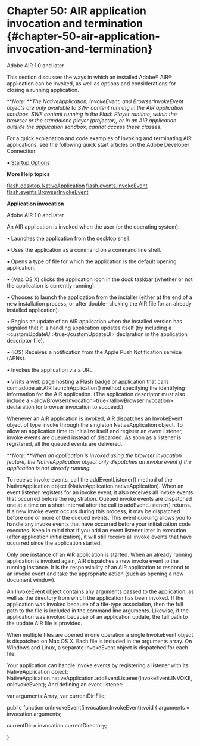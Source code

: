 # Chapter 50: AIR application invocation and termination {#chapter-50-air-application-invocation-and-termination}

Adobe AIR 1.0 and later

This section discusses the ways in which an installed Adobe® AIR® application can be invoked, as well as options and considerations for closing a running application.

**_Note:_ **_The NativeApplication, InvokeEvent, and BrowserInvokeEvent objects are only available to SWF content running in the AIR application sandbox. SWF content running in the Flash Player runtime, within the browser or the standalone player (projector), or in an AIR application outside the application sandbox, cannot access these classes._

For a quick explanation and code examples of invoking and terminating AIR applications, see the following quick start articles on the Adobe Developer Connection:

• [Startup Options](http://www.adobe.com/go/learn_air_qs_startup_options_flex_en)

**More Help topics**

[flash.desktop.NativeApplication](http://help.adobe.com/en_US/FlashPlatform/reference/actionscript/3/flash/desktop/NativeApplication.html) [flash.events.InvokeEvent](http://help.adobe.com/en_US/FlashPlatform/reference/actionscript/3/flash/events/InvokeEvent.html) [flash.events.BrowserInvokeEvent](http://help.adobe.com/en_US/FlashPlatform/reference/actionscript/3/flash/events/BrowserInvokeEvent.html)

**Application invocation**

Adobe AIR 1.0 and later

An AIR application is invoked when the user (or the operating system):

• Launches the application from the desktop shell.

• Uses the application as a command on a command line shell.

• Opens a type of file for which the application is the default opening application.

• (Mac OS X) clicks the application icon in the dock taskbar (whether or not the application is currently running).

• Chooses to launch the application from the installer (either at the end of a new installation process, or after double- clicking the AIR file for an already installed application).

• Begins an update of an AIR application when the installed version has signaled that it is handling application updates itself (by including a &lt;customUpdateUI&gt;true&lt;/customUpdateUI&gt; declaration in the application descriptor file).

• (iOS) Receives a notification from the Apple Push Notification service (APNs).

• Invokes the application via a URL.

• Visits a web page hosting a Flash badge or application that calls com.adobe.air.AIR launchApplication() method specifying the identifying information for the AIR application. (The application descriptor must also include a &lt;allowBrowserInvocation&gt;true&lt;/allowBrowserInvocation&gt; declaration for browser invocation to succeed.)

Whenever an AIR application is invoked, AIR dispatches an InvokeEvent object of type invoke through the singleton NativeApplication object. To allow an application time to initialize itself and register an event listener, invoke events are queued instead of discarded. As soon as a listener is registered, all the queued events are delivered.

**_Note:_ **_When an application is invoked using the browser invocation feature, the NativeApplication object only dispatches an invoke event if the application is not already running._

To receive invoke events, call the addEventListener() method of the NativeApplication object (NativeApplication.nativeApplication). When an event listener registers for an invoke event, it also receives all invoke events that occurred before the registration. Queued invoke events are dispatched one at a time on a short interval after the call to addEventListener() returns. If a new invoke event occurs during this process, it may be dispatched before one or more of the queued events. This event queuing allows you to handle any invoke events that have occurred before your initialization code executes. Keep in mind that if you add an event listener later in execution (after application initialization), it will still receive all invoke events that have occurred since the application started.

Only one instance of an AIR application is started. When an already running application is invoked again, AIR dispatches a new invoke event to the running instance. It is the responsibility of an AIR application to respond to an invoke event and take the appropriate action (such as opening a new document window).

An InvokeEvent object contains any arguments passed to the application, as well as the directory from which the application has been invoked. If the application was invoked because of a file-type association, then the full path to the file is included in the command line arguments. Likewise, if the application was invoked because of an application update, the full path to the update AIR file is provided.

When multiple files are opened in one operation a single InvokeEvent object is dispatched on Mac OS X. Each file is included in the arguments array. On Windows and Linux, a separate InvokeEvent object is dispatched for each file.

Your application can handle invoke events by registering a listener with its NativeApplication object: NativeApplication.nativeApplication.addEventListener(InvokeEvent.INVOKE, onInvokeEvent); And defining an event listener:

var arguments:Array; var currentDir:File;

public function onInvokeEvent(invocation:InvokeEvent):void { arguments = invocation.arguments;

currentDir = invocation.currentDirectory;

}